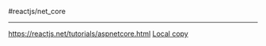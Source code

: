 #reactjs/net_core

---

https://reactjs.net/tutorials/aspnetcore.html
[Local copy](zDOC_reactjs-net-core.mhtml)
